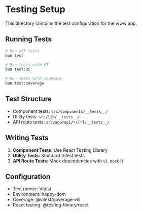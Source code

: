 # Testing Setup

This directory contains the test configuration for the www app.

## Running Tests

```bash
# Run all tests
bun test

# Run tests with UI
bun test:ui

# Run tests with coverage
bun test:coverage
```

## Test Structure

- Component tests: `src/components/__tests__/`
- Utility tests: `src/lib/__tests__/`
- API route tests: `src/app/api/*/[*]/__tests__/`

## Writing Tests

1. **Component Tests**: Use React Testing Library
2. **Utility Tests**: Standard Vitest tests
3. **API Route Tests**: Mock dependencies with `vi.mock()`

## Configuration

- Test runner: Vitest
- Environment: happy-dom
- Coverage: @vitest/coverage-v8
- React testing: @testing-library/react